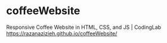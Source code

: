 # coffeeWebsite
Responsive Coffee Website in HTML, CSS, and JS | CodingLab
https://razanazizieh.github.io/coffeeWebsite/
